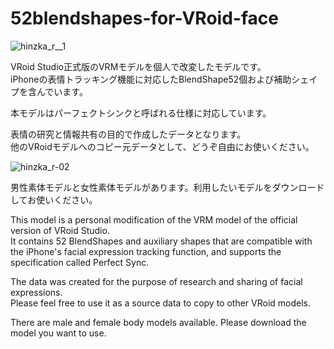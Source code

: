 # 52blendshapes-for-VRoid-face
![hinzka_r__1](https://user-images.githubusercontent.com/32916633/142255242-ffc62854-9d7a-4dcd-9245-3b58139a135e.png)



VRoid Studio正式版のVRMモデルを個人で改変したモデルです。  
iPhoneの表情トラッキング機能に対応したBlendShape52個および補助シェイプを含んでいます。

本モデルはパーフェクトシンクと呼ばれる仕様に対応しています。

表情の研究と情報共有の目的で作成したデータとなります。  
他のVRoidモデルへのコピー元データとして、どうぞ自由にお使いください。

![hinzka_r-02](https://user-images.githubusercontent.com/32916633/142413428-829f71d6-dd9c-4835-a611-efb691837d3f.png)

男性素体モデルと女性素体モデルがあります。利用したいモデルをダウンロードしてお使いください。



This model is a personal modification of the VRM model of the official version of VRoid Studio.  
It contains 52 BlendShapes and auxiliary shapes that are compatible with the iPhone's facial expression tracking function, and supports the specification called Perfect Sync.

The data was created for the purpose of research and sharing of facial expressions.  
Please feel free to use it as a source data to copy to other VRoid models.  

There are male and female body models available. Please download the model you want to use.  


